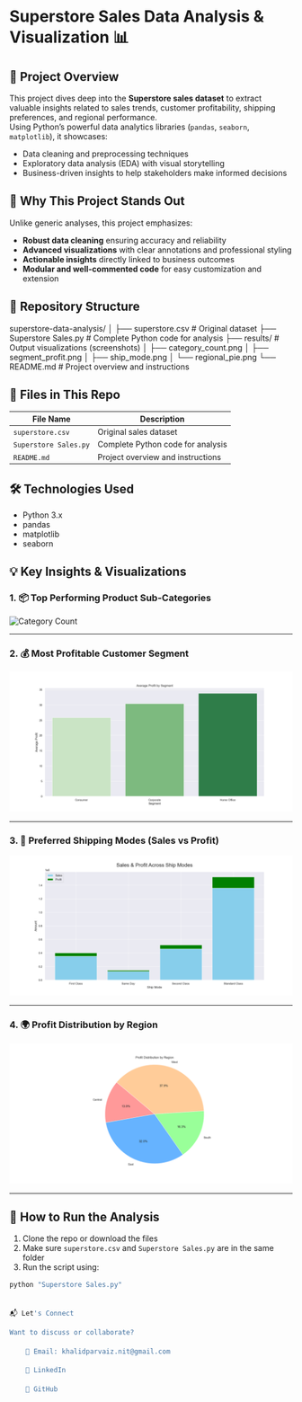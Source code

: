 # Superstore Sales Data Analysis & Visualization 📊

## 🚀 Project Overview
This project dives deep into the **Superstore sales dataset** to extract valuable insights related to sales trends, customer profitability, shipping preferences, and regional performance.  
Using Python’s powerful data analytics libraries (`pandas`, `seaborn`, `matplotlib`), it showcases:

- Data cleaning and preprocessing techniques  
- Exploratory data analysis (EDA) with visual storytelling  
- Business-driven insights to help stakeholders make informed decisions  

## 🎯 Why This Project Stands Out
Unlike generic analyses, this project emphasizes:  
- **Robust data cleaning** ensuring accuracy and reliability  
- **Advanced visualizations** with clear annotations and professional styling  
- **Actionable insights** directly linked to business outcomes  
- **Modular and well-commented code** for easy customization and extension

## 📁 Repository Structure
superstore-data-analysis/
│
├── superstore.csv # Original dataset
├── Superstore Sales.py # Complete Python code for analysis
├── results/ # Output visualizations (screenshots)
│ ├── category_count.png
│ ├── segment_profit.png
│ ├── ship_mode.png
│ └── regional_pie.png
└── README.md # Project overview and instructions


## 📂 Files in This Repo
| File Name          | Description                          |
|--------------------|------------------------------------|
| `superstore.csv`   | Original sales dataset              |
| `Superstore Sales.py`      | Complete Python code for analysis   |
| `README.md`        | Project overview and instructions   |

## 🛠️ Technologies Used
- Python 3.x  
- pandas  
- matplotlib  
- seaborn  

## 💡 Key Insights & Visualizations

### 1. 📦 Top Performing Product Sub-Categories
![Category Count](results/Count-of-Categories.png)

---

### 2. 💰 Most Profitable Customer Segment
![Segment Profit](results/Avg-Profit.png)

---

### 3. 🚚 Preferred Shipping Modes (Sales vs Profit)
![Ship Mode](results/Sales-&-Profit.png)

---

### 4. 🌍 Profit Distribution by Region
![Regional Pie](results/Profit-Distribution.png)

---

## 🚀 How to Run the Analysis

1. Clone the repo or download the files
2. Make sure `superstore.csv` and `Superstore Sales.py` are in the same folder
3. Run the script using:

```bash
python "Superstore Sales.py"


📬 Let's Connect

Want to discuss or collaborate?

    📧 Email: khalidparvaiz.nit@gmail.com

    🔗 LinkedIn

    📂 GitHub
